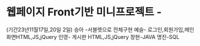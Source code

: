 # 웹페이지 Front기반 미니프로젝트 - 

(기간23년11월17일,20일 2일)
승아 -서블렛으로 전체구현
예슬- 로그인,회원가입,메인화면HTML,JS,jQuery
인영- 게시판 HTML,JS,jQuery
창현-JAVA
명진-SQL

